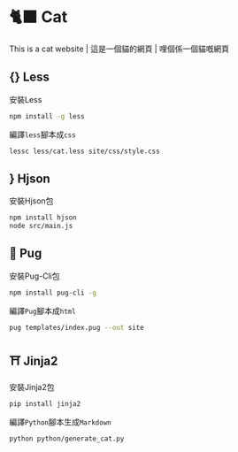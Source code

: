 # 🐈‍⬛ Cat

This is a cat website | 這是一個貓的網頁 | 哩個係一個貓嘅網頁

## {} Less

安裝Less

```bash
npm install -g less
```

編譯`less`腳本成`css`

```bash
lessc less/cat.less site/css/style.css
```

## } Hjson

安裝Hjson包

```bash
npm install hjson
node src/main.js
```

## 🐶 Pug

安裝Pug-Cli包

```bash
npm install pug-cli -g
```

編譯`Pug`腳本成`html`

```bash
pug templates/index.pug --out site
```

## ⛩️ Jinja2

安裝Jinja2包

```bash
pip install jinja2
```

編譯`Python`腳本生成`Markdown`

```bash
python python/generate_cat.py
```
